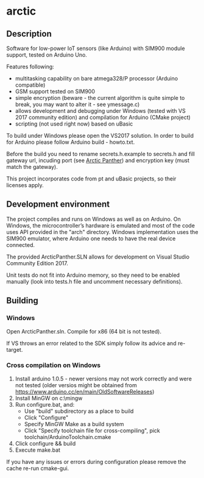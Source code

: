 # arctic

## Description

Software for low-power IoT sensors (like Arduino) with SIM900 module support, tested on Arduino Uno.

Features following:

- multitasking capability on bare atmega328/P processor (Arduino compatible)
- GSM support tested on SIM900
- simple encryption (beware - the current algorithm is quite simple to break, you may want to alter it - see ymessage.c)
- allows development and debugging under Windows (tested with VS 2017 community edition) and compilation for Arduino (CMake project)
- scripting (not used right now) based on uBasic

To build under Windows please open the VS2017 solution.
In order to build for Arduino please follow Arduino build - howto.txt.

Before the build you need to rename secrets.h.example to secrets.h and fill gateway url, incuding port (see [Arctic Panther](https://github.com/mpomaran/arctic)) and encryption key (must match the gateway). 

This project incorporates code from pt and uBasic projects, so their licenses apply.

## Development environment

The project compiles and runs on Windows as well as on Arduino. On Windows, the microcontroller’s hardware is emulated and most of the code uses API provided in the "arch" directory. Windows implementation uses the SIM900 emulator, where Arduino one needs to have the real device connected.

The provided ArcticPanther.SLN allows for development on Visual Studio Community Edition 2017.

Unit tests do not fit into Arduino memory, so they need to be enabled manually (look into tests.h file and uncomment necessary definitions).

## Building

### Windows

Open ArcticPanther.sln. Compile for x86 (64 bit is not tested).

If VS throws an error related to the SDK simply follow its advice and re-target.

### Cross compilation on Windows

1. Install arduino 1.0.5 - newer versions may not work correctly and were not tested (older versios might be obtained from <https://www.arduino.cc/en/main/OldSoftwareReleases>)
2. Install MinGW on c:\mingw
3. Run configure.bat, and:
    - Use "build" subdirectory as a place to build
    - Click "Configure"
    - Specify MinGW Make as a build system
    - Click "Specify toolchain file for cross-compiling", pick toolchain/ArduinoToolchain.cmake
4. Click configure && build
5. Execute make.bat

If you have any issues or errors during configuration please remove the cache re-run cmake-gui.
